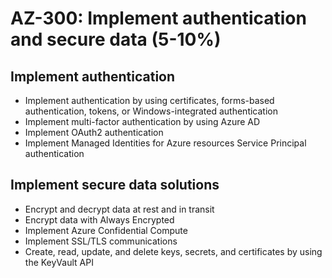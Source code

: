 # AZ-300: Implement authentication and secure data (5-10%)
## Implement authentication
* Implement authentication by using certificates, forms-based authentication, tokens, or Windows-integrated authentication
* Implement multi-factor authentication by using Azure AD
* Implement OAuth2 authentication
* Implement Managed Identities for Azure resources Service Principal authentication

## Implement secure data solutions
* Encrypt and decrypt data at rest and in transit
* Encrypt data with Always Encrypted
* Implement Azure Confidential Compute
* Implement SSL/TLS communications
* Create, read, update, and delete keys, secrets, and certificates by using the KeyVault API